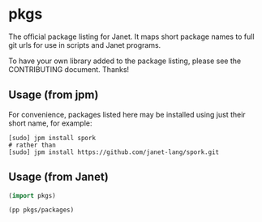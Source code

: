 # pkgs

The official package listing for Janet. It maps short package
names to full git urls for use in scripts and Janet programs.

To have your own library added to the package listing, please see
the CONTRIBUTING document. Thanks!


## Usage (from jpm)

For convenience, packages listed here may be installed using
just their short name, for example:

    [sudo] jpm install spork
    # rather than
    [sudo] jpm install https://github.com/janet-lang/spork.git


## Usage (from Janet)

```clojure
(import pkgs)

(pp pkgs/packages)
```
